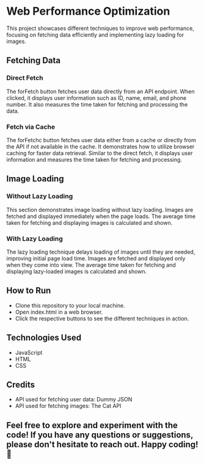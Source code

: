 # Web Performance Optimization
This project showcases different techniques to improve web performance, focusing on fetching data efficiently and implementing lazy loading for images.

## Fetching Data
### Direct Fetch
The forFetch button fetches user data directly from an API endpoint. When clicked, it displays user information such as ID, name, email, and phone number. It also measures the time taken for fetching and processing the data.

### Fetch via Cache
The forFetchc button fetches user data either from a cache or directly from the API if not available in the cache. It demonstrates how to utilize browser caching for faster data retrieval. Similar to the direct fetch, it displays user information and measures the time taken for fetching and processing.

## Image Loading
### Without Lazy Loading
This section demonstrates image loading without lazy loading. Images are fetched and displayed immediately when the page loads. The average time taken for fetching and displaying images is calculated and shown.

### With Lazy Loading
The lazy loading technique delays loading of images until they are needed, improving initial page load time. Images are fetched and displayed only when they come into view. The average time taken for fetching and displaying lazy-loaded images is calculated and shown.

## How to Run
- Clone this repository to your local machine.
- Open index.html in a web browser.
- Click the respective buttons to see the different techniques in action.
## Technologies Used
- JavaScript
- HTML
- CSS
## Credits
- API used for fetching user data: Dummy JSON
- API used for fetching images: The Cat API
## Feel free to explore and experiment with the code! If you have any questions or suggestions, please don't hesitate to reach out. Happy coding! 🚀





